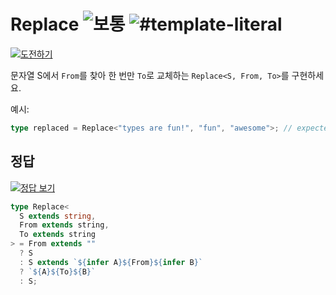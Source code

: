 <h1>Replace <img src="https://img.shields.io/badge/-%EB%B3%B4%ED%86%B5-d9901a" alt="보통"/> <img src="https://img.shields.io/badge/-%23template--literal-999" alt="#template-literal"/></h1><p><a href="https://tsch.js.org/116/play/ko" target="_blank"><img src="https://img.shields.io/badge/-%EB%8F%84%EC%A0%84%ED%95%98%EA%B8%B0-3178c6?logo=typescript&logoColor=white" alt="도전하기"/></a>

문자열 S에서 `From`를 찾아 한 번만 `To`로 교체하는 `Replace<S, From, To>`를 구현하세요.

예시:

```ts
type replaced = Replace<"types are fun!", "fun", "awesome">; // expected to be 'types are awesome!'
```

## 정답

<a href="https://tsch.js.org/116/solutions" target="_blank"><img src="https://img.shields.io/badge/-%EC%A0%95%EB%8B%B5%20%EB%B3%B4%EA%B8%B0-de5a77?logo=awesome-lists&logoColor=white" alt="정답 보기"/></a>

```ts
type Replace<
  S extends string,
  From extends string,
  To extends string
> = From extends ""
  ? S
  : S extends `${infer A}${From}${infer B}`
  ? `${A}${To}${B}`
  : S;
```
